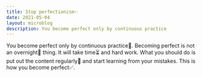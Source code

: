 ```yaml
---
title: Stop perfectionism✨
date: 2021-05-04
layout: microblog
description: You become perfect only by continuous practice
---
```


You become perfect only by continuous practice🔄. Becoming perfect is not an overnight🌙 thing. It will take time⏳ and hard work. What you should do is put out the content regularly📅 and start learning from your mistakes. This is how you become perfect✅.